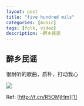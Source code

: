 ```yaml
---
layout: post
title: "five hundred mils"
categories: [music]
tags: [folk, video]
description: —醉乡民谣
---
```



## 醉乡民谣

很耐听的歌曲，质朴，打动我心

![][image-1]

Ref: [http://t.cn/R5OMjHm][1]

[1]:	http://t.cn/R5OMjHm

[image-1]:	assets/media/music/five_hundred_miles.jpg